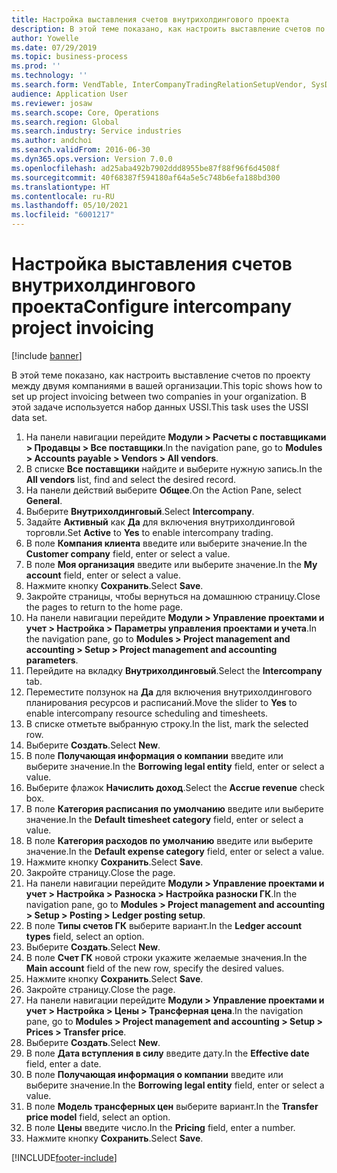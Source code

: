 ```yaml
---
title: Настройка выставления счетов внутрихолдингового проекта
description: В этой теме показано, как настроить выставление счетов по проекту между двумя компаниями в вашей организации.
author: Yowelle
ms.date: 07/29/2019
ms.topic: business-process
ms.prod: ''
ms.technology: ''
ms.search.form: VendTable, InterCompanyTradingRelationSetupVendor, SysDataAreaSelectLookup, ProjParameters, ProjPosting, ProjTransferPrice
audience: Application User
ms.reviewer: josaw
ms.search.scope: Core, Operations
ms.search.region: Global
ms.search.industry: Service industries
ms.author: andchoi
ms.search.validFrom: 2016-06-30
ms.dyn365.ops.version: Version 7.0.0
ms.openlocfilehash: ad25aba492b7902ddd8955be87f88f96f6d4508f
ms.sourcegitcommit: 40f68387f594180af64a5e5c748b6efa188bd300
ms.translationtype: HT
ms.contentlocale: ru-RU
ms.lasthandoff: 05/10/2021
ms.locfileid: "6001217"
---
```

# <a name="configure-intercompany-project-invoicing"></a><span data-ttu-id="833ef-103">Настройка выставления счетов внутрихолдингового проекта</span><span class="sxs-lookup"><span data-stu-id="833ef-103">Configure intercompany project invoicing</span></span>

[!include [banner](../../includes/banner.md)]

<span data-ttu-id="833ef-104">В этой теме показано, как настроить выставление счетов по проекту между двумя компаниями в вашей организации.</span><span class="sxs-lookup"><span data-stu-id="833ef-104">This topic shows how to set up project invoicing between two companies in your organization.</span></span> <span data-ttu-id="833ef-105">В этой задаче используется набор данных USSI.</span><span class="sxs-lookup"><span data-stu-id="833ef-105">This task uses the USSI data set.</span></span>

1. <span data-ttu-id="833ef-106">На панели навигации перейдите **Модули > Расчеты с поставщиками > Продавцы > Все поставщики**.</span><span class="sxs-lookup"><span data-stu-id="833ef-106">In the navigation pane, go to **Modules > Accounts payable > Vendors > All vendors**.</span></span>
2. <span data-ttu-id="833ef-107">В списке **Все поставщики** найдите и выберите нужную запись.</span><span class="sxs-lookup"><span data-stu-id="833ef-107">In the **All vendors** list, find and select the desired record.</span></span>
3. <span data-ttu-id="833ef-108">На панели действий выберите **Общее**.</span><span class="sxs-lookup"><span data-stu-id="833ef-108">On the Action Pane, select **General**.</span></span>
4. <span data-ttu-id="833ef-109">Выберите **Внутрихолдинговый**.</span><span class="sxs-lookup"><span data-stu-id="833ef-109">Select **Intercompany**.</span></span>
5. <span data-ttu-id="833ef-110">Задайте **Активный** как **Да** для включения внутрихолдинговой торговли.</span><span class="sxs-lookup"><span data-stu-id="833ef-110">Set **Active** to **Yes** to enable intercompany trading.</span></span>
6. <span data-ttu-id="833ef-111">В поле **Компания клиента** введите или выберите значение.</span><span class="sxs-lookup"><span data-stu-id="833ef-111">In the **Customer company** field, enter or select a value.</span></span>
7. <span data-ttu-id="833ef-112">В поле **Моя организация** введите или выберите значение.</span><span class="sxs-lookup"><span data-stu-id="833ef-112">In the **My account** field, enter or select a value.</span></span>
8. <span data-ttu-id="833ef-113">Нажмите кнопку **Сохранить**.</span><span class="sxs-lookup"><span data-stu-id="833ef-113">Select **Save**.</span></span>
9. <span data-ttu-id="833ef-114">Закройте страницы, чтобы вернуться на домашнюю страницу.</span><span class="sxs-lookup"><span data-stu-id="833ef-114">Close the pages to return to the home page.</span></span>
10. <span data-ttu-id="833ef-115">На панели навигации перейдите **Модули > Управление проектами и учет > Настройка > Параметры управления проектами и учета**.</span><span class="sxs-lookup"><span data-stu-id="833ef-115">In the navigation pane, go to **Modules > Project management and accounting > Setup > Project management and accounting parameters**.</span></span>
11. <span data-ttu-id="833ef-116">Перейдите на вкладку **Внутрихолдинговый**.</span><span class="sxs-lookup"><span data-stu-id="833ef-116">Select the **Intercompany** tab.</span></span>
12. <span data-ttu-id="833ef-117">Переместите ползунок на **Да** для включения внутрихолдингового планирования ресурсов и расписаний.</span><span class="sxs-lookup"><span data-stu-id="833ef-117">Move the slider to **Yes** to enable intercompany resource scheduling and timesheets.</span></span>
13. <span data-ttu-id="833ef-118">В списке отметьте выбранную строку.</span><span class="sxs-lookup"><span data-stu-id="833ef-118">In the list, mark the selected row.</span></span>
14. <span data-ttu-id="833ef-119">Выберите **Создать**.</span><span class="sxs-lookup"><span data-stu-id="833ef-119">Select **New**.</span></span>
15. <span data-ttu-id="833ef-120">В поле **Получающая информация о компании** введите или выберите значение.</span><span class="sxs-lookup"><span data-stu-id="833ef-120">In the **Borrowing legal entity** field, enter or select a value.</span></span>
16. <span data-ttu-id="833ef-121">Выберите флажок **Начислить доход**.</span><span class="sxs-lookup"><span data-stu-id="833ef-121">Select the **Accrue revenue** check box.</span></span>
17. <span data-ttu-id="833ef-122">В поле **Категория расписания по умолчанию** введите или выберите значение.</span><span class="sxs-lookup"><span data-stu-id="833ef-122">In the **Default timesheet category** field, enter or select a value.</span></span>
18. <span data-ttu-id="833ef-123">В поле **Категория расходов по умолчанию** введите или выберите значение.</span><span class="sxs-lookup"><span data-stu-id="833ef-123">In the **Default expense category** field, enter or select a value.</span></span>
19. <span data-ttu-id="833ef-124">Нажмите кнопку **Сохранить**.</span><span class="sxs-lookup"><span data-stu-id="833ef-124">Select **Save**.</span></span>
20. <span data-ttu-id="833ef-125">Закройте страницу.</span><span class="sxs-lookup"><span data-stu-id="833ef-125">Close the page.</span></span>
21. <span data-ttu-id="833ef-126">На панели навигации перейдите **Модули > Управление проектами и учет > Настройка > Разноска > Настройка разноски ГК**.</span><span class="sxs-lookup"><span data-stu-id="833ef-126">In the navigation pane, go to **Modules > Project management and accounting > Setup > Posting > Ledger posting setup**.</span></span>
22. <span data-ttu-id="833ef-127">В поле **Типы счетов ГК** выберите вариант.</span><span class="sxs-lookup"><span data-stu-id="833ef-127">In the **Ledger account types** field, select an option.</span></span>
23. <span data-ttu-id="833ef-128">Выберите **Создать**.</span><span class="sxs-lookup"><span data-stu-id="833ef-128">Select **New**.</span></span>
24. <span data-ttu-id="833ef-129">В поле **Счет ГК** новой строки укажите желаемые значения.</span><span class="sxs-lookup"><span data-stu-id="833ef-129">In the **Main account** field of the new row, specify the desired values.</span></span>
25. <span data-ttu-id="833ef-130">Нажмите кнопку **Сохранить**.</span><span class="sxs-lookup"><span data-stu-id="833ef-130">Select **Save**.</span></span>
26. <span data-ttu-id="833ef-131">Закройте страницу.</span><span class="sxs-lookup"><span data-stu-id="833ef-131">Close the page.</span></span>
27. <span data-ttu-id="833ef-132">На панели навигации перейдите **Модули > Управление проектами и учет > Настройка > Цены > Трансферная цена**.</span><span class="sxs-lookup"><span data-stu-id="833ef-132">In the navigation pane, go to **Modules > Project management and accounting > Setup > Prices > Transfer price**.</span></span>
28. <span data-ttu-id="833ef-133">Выберите **Создать**.</span><span class="sxs-lookup"><span data-stu-id="833ef-133">Select **New**.</span></span>
29. <span data-ttu-id="833ef-134">В поле **Дата вступления в силу** введите дату.</span><span class="sxs-lookup"><span data-stu-id="833ef-134">In the **Effective date** field, enter a date.</span></span>
30. <span data-ttu-id="833ef-135">В поле **Получающая информация о компании** введите или выберите значение.</span><span class="sxs-lookup"><span data-stu-id="833ef-135">In the **Borrowing legal entity** field, enter or select a value.</span></span>
31. <span data-ttu-id="833ef-136">В поле **Модель трансферных цен** выберите вариант.</span><span class="sxs-lookup"><span data-stu-id="833ef-136">In the **Transfer price model** field, select an option.</span></span>
32. <span data-ttu-id="833ef-137">В поле **Цены** введите число.</span><span class="sxs-lookup"><span data-stu-id="833ef-137">In the **Pricing** field, enter a number.</span></span>
33. <span data-ttu-id="833ef-138">Нажмите кнопку **Сохранить**.</span><span class="sxs-lookup"><span data-stu-id="833ef-138">Select **Save**.</span></span>



[!INCLUDE[footer-include](../../includes/footer-banner.md)]